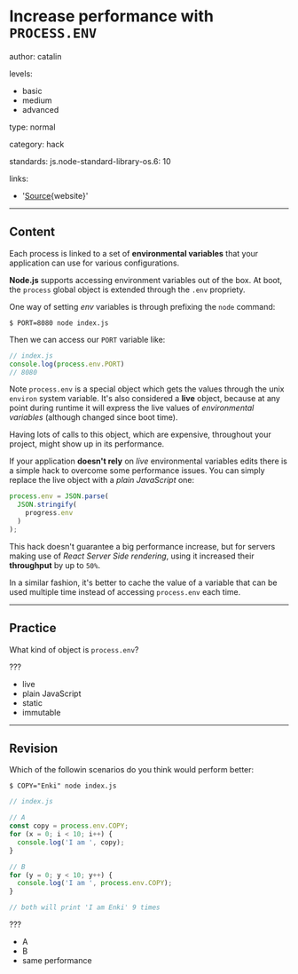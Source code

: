 # Increase performance with `PROCESS.ENV`
author: catalin

levels:
  - basic
  - medium
  - advanced

type: normal

category: hack

standards:
  js.node-standard-library-os.6: 10

links:

  - '[Source](https://github.com/facebook/react/issues/812#issuecomment-172929366){website}'

---
## Content

Each process is linked to a set of **environmental variables** that your application can use for various configurations.

**Node.js** supports accessing environment variables out of the box. At boot, the `process` global object is extended through the `.env` propriety.

One way of setting *env* variables is through prefixing the `node` command:
```shell
$ PORT=8080 node index.js
```

Then we can access our `PORT` variable like:
```javascript
// index.js
console.log(process.env.PORT)
// 8080
```

Note `process.env` is a special object which gets the values through the unix `environ` system variable. It's also considered a **live** object, because at any point during runtime it will express the live values of *environmental variables* (although changed since boot time).

Having lots of calls to this object, which are expensive, throughout your project, might show up in its performance.

If your application **doesn't rely** on *live* environmental variables edits there is a simple hack to overcome some performance issues. You can simply replace the live object with a *plain JavaScript* one:
```javascript
process.env = JSON.parse(
  JSON.stringify(
    progress.env
  )
);
```

This hack doesn't guarantee a big performance increase, but for servers making use of *React Server Side rendering*, using it increased their **throughput** by up to `50%`.

In a similar fashion, it's better to cache the value of a variable that can be used multiple time instead of accessing `process.env` each time.


---
## Practice

What kind of object is `process.env`?

???

* live
* plain JavaScript
* static
* immutable

---
## Revision

Which of the followin scenarios do you think would perform better:
```shell
$ COPY="Enki" node index.js
```
```javascript
// index.js

// A
const copy = process.env.COPY;
for (x = 0; i < 10; i++) {
  console.log('I am ', copy);
}

// B
for (y = 0; y < 10; y++) {
  console.log('I am ', process.env.COPY);
}

// both will print 'I am Enki' 9 times
```
???

* A
* B
* same performance
